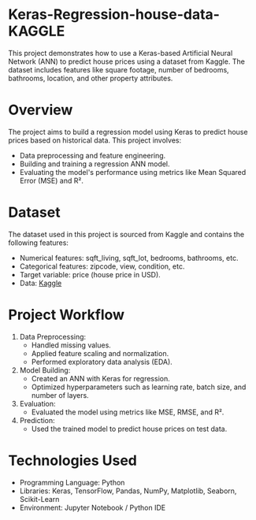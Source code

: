 # Keras-Regression-house-data-KAGGLE
This project demonstrates how to use a Keras-based Artificial Neural Network (ANN) to predict house prices using a dataset from Kaggle. The dataset includes features like square footage, number of bedrooms, bathrooms, location, and other property attributes.
# Overview
The project aims to build a regression model using Keras to predict house prices based on historical data. This project involves:

  * Data preprocessing and feature engineering.
  * Building and training a regression ANN model.
  * Evaluating the model's performance using metrics like Mean Squared Error (MSE) and R².
# Dataset
The dataset used in this project is sourced from Kaggle and contains the following features:

  * Numerical features: sqft_living, sqft_lot, bedrooms, bathrooms, etc.
  * Categorical features: zipcode, view, condition, etc.
  * Target variable: price (house price in USD).
  * Data: [Kaggle](https://www.kaggle.com/)
# Project Workflow
1. Data Preprocessing:
   * Handled missing values.
   * Applied feature scaling and normalization.
   * Performed exploratory data analysis (EDA).
2. Model Building:
   * Created an ANN with Keras for regression.
   * Optimized hyperparameters such as learning rate, batch size, and number of layers.
3. Evaluation:
   * Evaluated the model using metrics like MSE, RMSE, and R².
4. Prediction:
   * Used the trained model to predict house prices on test data.
# Technologies Used
  * Programming Language: Python
  * Libraries: Keras, TensorFlow, Pandas, NumPy, Matplotlib, Seaborn, Scikit-Learn
  * Environment: Jupyter Notebook / Python IDE

